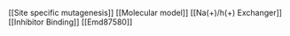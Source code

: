 [[Site specific mutagenesis]]
[[Molecular model]]
[[Na(+)/h(+) Exchanger]]
[[Inhibitor Binding]]
[[Emd87580]]
